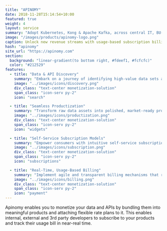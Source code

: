 ```yaml
---
title: "APINOMY"
date: 2018-11-28T15:14:54+10:00
featured: true
weight: 4
layout: service
summary: "Adopt Kubernetes, Kong & Apache Kafka, across central IT, BU-wide and project deployments."
image: "/images/products/apinomy-logo.png"
caption: Unlock new revenue streams with usage-based subscription billing for API & Data Products
hash: "apinomy"
site_url: "https://apinomy.com"
section:
  background: "linear-gradient(to bottom right, #fdeef1, #fcfcfc)"
  color: "#212529"
features:
  - title: "Data & API Discovery"
    summary: "Embark on a journey of identifying high-value data sets and APIs, setting the stage for potent monetization strategies."
    image: "../images/icons/discovery.png"
    div_class: "text-center monetization-solution"
    span_class: "icon-serv py-2"
    icon: "search"

  - title: "Seamless Productization"
    summary: "Transform raw data assets into polished, market-ready products, optimizing them for varied consumer needs and maximizing revenue potential."
    image: "../images/icons/productization.png"
    div_class: "text-center monetization-solution"
    span_class: "icon-serv py-2"
    icon: "widgets"

  - title: "Self-Service Subscription Models"
    summary: "Empower consumers with intuitive self-service subscription portals, ensuring frictionless access to data products and API services."
    image: "../images/icons/subscription.png"
    div_class: "text-center monetization-solution"
    span_class: "icon-serv py-2"
    icon: "subscriptions"

  - title: "Real-Time, Usage-Based Billing"
    summary: "Implement agile and transparent billing mechanisms that resonate with modern consumption patterns, capitalizing on real-time usage metrics for optimal monetization."
    image: "../images/icons/billing.png"
    div_class: "text-center monetization-solution"
    span_class: "icon-serv py-2"
    icon: "payment"
---
```


Apinomy enables you to monetize your data and APIs by bundling them into meaningful products and attaching flexible rate plans to it. This enables internal, external and 3rd party developers to subscribe to your products and track their usage bill in near-real time.
